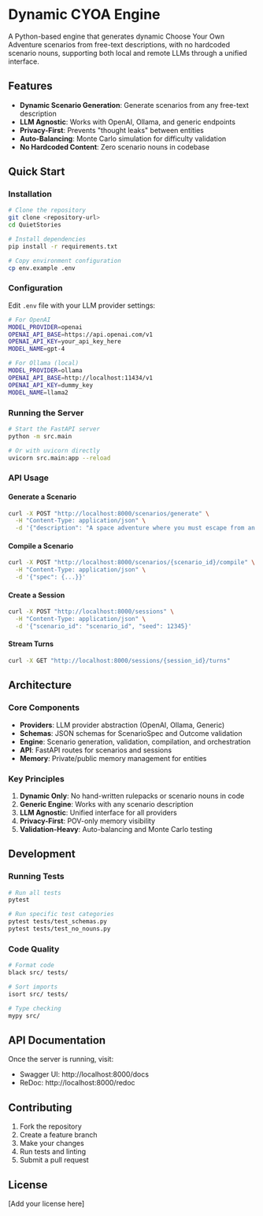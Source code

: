 # Dynamic CYOA Engine

A Python-based engine that generates dynamic Choose Your Own Adventure scenarios from free-text descriptions, with no hardcoded scenario nouns, supporting both local and remote LLMs through a unified interface.

## Features

- **Dynamic Scenario Generation**: Generate scenarios from any free-text description
- **LLM Agnostic**: Works with OpenAI, Ollama, and generic endpoints
- **Privacy-First**: Prevents "thought leaks" between entities
- **Auto-Balancing**: Monte Carlo simulation for difficulty validation
- **No Hardcoded Content**: Zero scenario nouns in codebase

## Quick Start

### Installation

```bash
# Clone the repository
git clone <repository-url>
cd QuietStories

# Install dependencies
pip install -r requirements.txt

# Copy environment configuration
cp env.example .env
```

### Configuration

Edit `.env` file with your LLM provider settings:

```bash
# For OpenAI
MODEL_PROVIDER=openai
OPENAI_API_BASE=https://api.openai.com/v1
OPENAI_API_KEY=your_api_key_here
MODEL_NAME=gpt-4

# For Ollama (local)
MODEL_PROVIDER=ollama
OPENAI_API_BASE=http://localhost:11434/v1
OPENAI_API_KEY=dummy_key
MODEL_NAME=llama2
```

### Running the Server

```bash
# Start the FastAPI server
python -m src.main

# Or with uvicorn directly
uvicorn src.main:app --reload
```

### API Usage

#### Generate a Scenario

```bash
curl -X POST "http://localhost:8000/scenarios/generate" \
  -H "Content-Type: application/json" \
  -d '{"description": "A space adventure where you must escape from an alien planet"}'
```

#### Compile a Scenario

```bash
curl -X POST "http://localhost:8000/scenarios/{scenario_id}/compile" \
  -H "Content-Type: application/json" \
  -d '{"spec": {...}}'
```

#### Create a Session

```bash
curl -X POST "http://localhost:8000/sessions" \
  -H "Content-Type: application/json" \
  -d '{"scenario_id": "scenario_id", "seed": 12345}'
```

#### Stream Turns

```bash
curl -X GET "http://localhost:8000/sessions/{session_id}/turns"
```

## Architecture

### Core Components

- **Providers**: LLM provider abstraction (OpenAI, Ollama, Generic)
- **Schemas**: JSON schemas for ScenarioSpec and Outcome validation
- **Engine**: Scenario generation, validation, compilation, and orchestration
- **API**: FastAPI routes for scenarios and sessions
- **Memory**: Private/public memory management for entities

### Key Principles

1. **Dynamic Only**: No hand-written rulepacks or scenario nouns in code
2. **Generic Engine**: Works with any scenario description
3. **LLM Agnostic**: Unified interface for all providers
4. **Privacy-First**: POV-only memory visibility
5. **Validation-Heavy**: Auto-balancing and Monte Carlo testing

## Development

### Running Tests

```bash
# Run all tests
pytest

# Run specific test categories
pytest tests/test_schemas.py
pytest tests/test_no_nouns.py
```

### Code Quality

```bash
# Format code
black src/ tests/

# Sort imports
isort src/ tests/

# Type checking
mypy src/
```

## API Documentation

Once the server is running, visit:
- Swagger UI: http://localhost:8000/docs
- ReDoc: http://localhost:8000/redoc

## Contributing

1. Fork the repository
2. Create a feature branch
3. Make your changes
4. Run tests and linting
5. Submit a pull request

## License

[Add your license here]